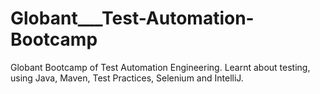 # Globant___Test-Automation-Bootcamp
Globant Bootcamp of Test Automation Engineering. Learnt about testing, using Java, Maven, Test Practices, Selenium and IntelliJ.
